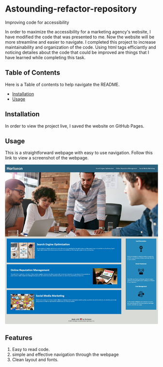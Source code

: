 # Astounding-refactor-repository
Improving code for accessibility 

In order to maximize the accessibility for a marketing agency's website, I have modified the code that was presented to me. Now the website will be more streamline and easier to navigate. I completed this project to increase maintainability and organization of the code. Using html tags efficiantly and noticing detailes about the code that could be improved are things that I have learned while completing this task.

## Table of Contents 

Here is a Table of contents to help navigate the README.
- [Installation](#installation)
- [Usage](#usage)

## Installation

In order to view the project live, I saved the website on GitHub Pages.

## Usage

This is a straightforward webpage with easy to use navigation. Follow this link to view a screenshot of the webpage.

 ![Screenshot](screenshot.png)

## Features

1. Easy to read code.
2. simple and effective navigation through the webpage
3. Clean layout and fonts. 

